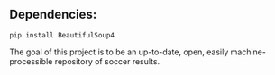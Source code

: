 ## Dependencies:
```pip install BeautifulSoup4```

The goal of this project is to be an up-to-date, open, easily machine-processible repository of soccer results.
